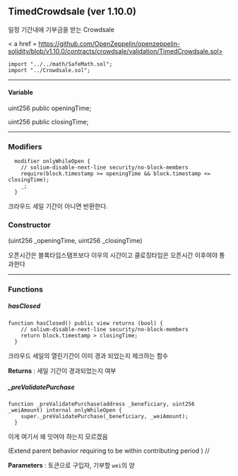 

## TimedCrowdsale (ver 1.10.0)

일정 기간내에 기부금을 받는 Crowdsale

< a href = https://github.com/OpenZeppelin/openzeppelin-solidity/blob/v1.10.0/contracts/crowdsale/validation/TimedCrowdsale.sol>

````
import "../../math/SafeMath.sol";
import "../Crowdsale.sol";
````

------



#### Variable

uint256 public openingTime;

uint256 public closingTime;

------



### Modifiers

````
  modifier onlyWhileOpen {
    // solium-disable-next-line security/no-block-members
    require(block.timestamp >= openingTime && block.timestamp <= closingTime);
    _;
  }
````

크라우드 세일 기간이 아니면 반환한다.



### Constructor

(uint256 _openingTime, uint256 _closingTime) 

오픈시간은 블록타임스탬프보다 이우의 시간이고 클로징타임은 오픈시간 이후여야 통과한다

------



### Functions



##### hasClosed 

````
function hasClosed() public view returns (bool) {
    // solium-disable-next-line security/no-block-members
    return block.timestamp > closingTime;
  }
````

크라우드 세일의 열린기간이 이미 경과 되었는지 체크하는 함수

**Returns** : 세일 기간이 경과되었는지 여부



##### _preValidatePurchase

````
function _preValidatePurchase(address _beneficiary, uint256 _weiAmount) internal onlyWhileOpen {
    super._preValidatePurchase(_beneficiary, _weiAmount);
  }
````

이게 여기서 왜 잇어야 하는지 모르겠음

(Extend parent behavior requiring to be within contributing period ) // 

**Parameters** : 토큰으로 구입자, 기부할 `wei`의 양